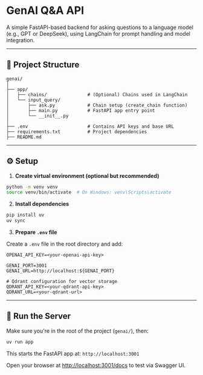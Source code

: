 # GenAI Q&A API

A simple FastAPI-based backend for asking questions to a language model (e.g., GPT or DeepSeek), using LangChain for prompt handling and model integration.

---

## 📁 Project Structure

```
genai/
│
├── app/
│   ├── chains/               # (Optional) Chains used in LangChain
│   └── input_query/
│       ├── ask.py            # Chain setup (create_chain function)
│       ├── main.py           # FastAPI app entry point
│       └── __init__.py
│
├── .env                      # Contains API keys and base URL
├── requirements.txt          # Project dependencies
├── README.md
```

---

## ⚙️ Setup

1. **Create virtual environment (optional but recommended)**

```bash
python -m venv venv
source venv/bin/activate  # On Windows: venv\Scripts\activate
```

2. **Install dependencies**

```bash
pip install uv
uv sync
```

3. **Prepare `.env` file**

Create a `.env` file in the root directory and add:

```env
OPENAI_API_KEY=<your-openai-api-key>

GENAI_PORT=3001
GENAI_URL=http://localhost:${GENAI_PORT}

# Qdrant configuration for vector storage
QDRANT_API_KEY=<your-qdrant-api-key>
QDRANT_URL=<your-qdrant-url>
```

---

## 🚀 Run the Server

Make sure you're in the root of the project (`genai/`), then:

```bash
uv run app
```

This starts the FastAPI app at: `http://localhost:3001`

Open your browser at [http://localhost:3001/docs](http://localhost:8000/docs) to test via Swagger UI.

